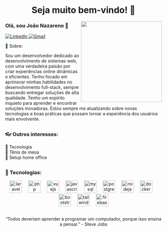 
<h1 align="center">Seja muito bem-vindo! 👋</h1>

<img height="260em" align="right" src="https://tenor.com/pt-BR/view/coding-gif-24297652.gif"/>

### Olá, sou João Nazareno 👋

</p>
  <a href="https://www.linkedin.com/in/joao-nazareno" target="_blank">
    <img src="https://img.shields.io/badge/-LinkedIn-%230077B5?style=for-the-badge&logo=linkedin&logoColor=white" alt="LinkedIn"/>
  </a> 
 <a href="mailto:joaoliver062@gmail.com" target="_blank">
    <img src="https://img.shields.io/badge/-Gmail-D14836?style=for-the-badge&logo=gmail&logoColor=white" alt="Gmail"/>
</a>

</p>

🚀 Sobre:  


Sou um desenvolvedor dedicado ao desenvolvimento de sistemas web, com uma verdadeira paixão por criar experiências online dinâmicas e eficientes. Tenho focado em aprimorar minhas habilidades no desenvolvimento full-stack, sempre buscando entregar soluções de alta qualidade.
Tenho um espírito inquieto para aprender e encontrar soluções inovadoras. Estou sempre me atualizando sobre novas tecnologias e boas práticas que possam tornar a experiência dos usuários mais envolvente.
   
##

### 👓 Outros interesses:  
🔹 Tecnologia  
🔹 Tênis de mesa   
🔹 Setup home office

##

 ### 🔧 Tecnologias:
<div align="center">
  <img src="https://skillicons.dev/icons?i=laravel" height="40" alt="laravel logo" />
  <img width="12" />
  <img src="https://cdn.jsdelivr.net/gh/devicons/devicon/icons/php/php-original.svg" height="40" alt="php logo" />
  <img width="12" />
  <img src="https://cdn.jsdelivr.net/gh/devicons/devicon/icons/vuejs/vuejs-original.svg" height="40" alt="vuejs logo" />
  <img width="12" />
  <img src="https://cdn.jsdelivr.net/gh/devicons/devicon/icons/javascript/javascript-original.svg" height="40" alt="javascript logo" />
  <img width="12" />
  <img src="https://cdn.jsdelivr.net/gh/devicons/devicon/icons/mysql/mysql-original-wordmark.svg" height="40" alt="mysql logo" />
  <img width="12" />
  <img src="https://cdn.jsdelivr.net/gh/devicons/devicon/icons/postgresql/postgresql-original-wordmark.svg" height="40" alt="postgresql logo" />
  <img width="12" />
  <img src="https://cdn.jsdelivr.net/gh/devicons/devicon/icons/nodejs/nodejs-original-wordmark.svg" height="40" alt="nodejs logo" />
  <img width="12" />
  <img src="https://cdn.jsdelivr.net/gh/devicons/devicon/icons/docker/docker-original-wordmark.svg" height="40" alt="docker logo" />
  <img width="12" />
  <img src="https://cdn.jsdelivr.net/gh/devicons/devicon/icons/bootstrap/bootstrap-original-wordmark.svg" height="40" alt="bootstrap logo" />
  <img width="12" />
  <img src="https://cdn.jsdelivr.net/gh/devicons/devicon/icons/tailwindcss/tailwindcss-original-wordmark.svg" height="40" alt="tailwindcs logo"  />
  <img width="12" />
  <img src="https://cdn.jsdelivr.net/gh/devicons/devicon/icons/firebase/firebase-plain.svg" height="40" alt="firebase logo" />
</div>

##


<p  align="center"> “Todos deveriam aprender a programar um computador, porque isso ensina a pensar.” -  Steve Jobs </p>
